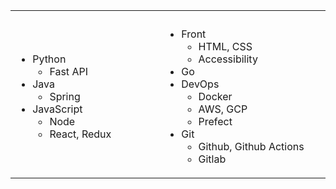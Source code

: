 <table>
  <tr>
    <th><img width="441" height="1" /></th>
    <th><img width="441" height="1" /></th>
  </tr>
  <tr>
    <td>
      <ul>
        <li>
          Python
          <ul>
            <li>Fast API</li>
          </ul>
      </li>
      <li>
        Java
        <ul>
          <li>Spring</li>
        </ul>
      </li>
      <li>
        JavaScript
        <ul>
          <li>Node</li>
          <li>React, Redux</li>
        </ul>
      </li>
    </td>
    <td>
      <ul>
        <li>
          Front
          <ul>
            <li>HTML, CSS</li>
            <li>Accessibility</li>
          </ul> 
        </li>
        <li>Go</li>
        <li>
          DevOps
          <ul>
            <li>Docker</li>
            <li>AWS, GCP</li>
            <li>Prefect</li>
          </ul>
        </li>
        <li>
          Git
          <ul>
            <li>Github, Github Actions</li>
            <li>Gitlab</li>
          </ul>
        </li>
      </ul>
    </td>
  </tr>
</table>
